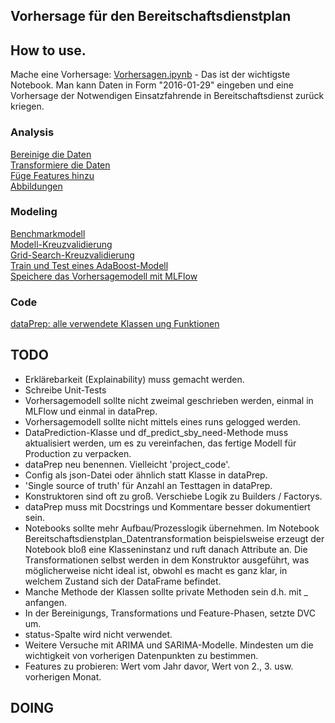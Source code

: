 ## Vorhersage für den Bereitschaftsdienstplan  

## How to use.
Mache eine Vorhersage: [Vorhersagen.ipynb](https://github.com/MaxStrz/TDSP-Bereitschaftsdienst_Einsatzfahrende/blob/master/Code/Modeling/Vorhersagen.ipynb) - Das ist der wichtigste Notebook. Man kann Daten in Form "2016-01-29" eingeben und eine Vorhersage der Notwendigen Einsatzfahrende in Bereitschaftsdienst zurück kriegen.  

### Analysis
[Bereinige die Daten](https://github.com/MaxStrz/TDSP-Bereitschaftsdienst_Einsatzfahrende/blob/master/Code/Analysis/Datenbereinigung.ipynb)  
[Transformiere die Daten](https://github.com/MaxStrz/TDSP-Bereitschaftsdienst_Einsatzfahrende/blob/master/Code/Analysis/Datentransformation.ipynb)  
[Füge Features hinzu](https://github.com/MaxStrz/TDSP-Bereitschaftsdienst_Einsatzfahrende/blob/master/Code/Analysis/Features.ipynb)  
[Abbildungen](https://github.com/MaxStrz/TDSP-Bereitschaftsdienst_Einsatzfahrende/tree/master/Code/Analysis/abbildungen)  
  
### Modeling  
[Benchmarkmodell](https://github.com/MaxStrz/TDSP-Bereitschaftsdienst_Einsatzfahrende/blob/master/Code/Modeling/Benchmarkmodell.ipynb)  
[Modell-Kreuzvalidierung](https://github.com/MaxStrz/TDSP-Bereitschaftsdienst_Einsatzfahrende/blob/master/Code/Modeling/Modelle_Kreuzvalidierung.ipynb)  
[Grid-Search-Kreuzvalidierung](https://github.com/MaxStrz/TDSP-Bereitschaftsdienst_Einsatzfahrende/blob/master/Code/Modeling/AdaBooReg_GridSearchKreuzvalidierung.ipynb)  
[Train und Test eines AdaBoost-Modell](https://github.com/MaxStrz/TDSP-Bereitschaftsdienst_Einsatzfahrende/blob/master/Code/Modeling/AdaBooReg_ModellTrainTest.ipynb)  
[Speichere das Vorhersagemodell mit MLFlow](https://github.com/MaxStrz/TDSP-Bereitschaftsdienst_Einsatzfahrende/blob/master/Code/Modeling/Vorhersagemodell_speichern.ipynb)  

### Code  
[dataPrep: alle verwendete Klassen ung Funktionen](https://github.com/MaxStrz/TDSP-Bereitschaftsdienst_Einsatzfahrende/blob/master/Code/Analysis/dataPrep.py)  

## TODO
- Erklärebarkeit (Explainability) muss gemacht werden.
- Schreibe Unit-Tests
- Vorhersagemodell sollte nicht zweimal geschrieben werden, einmal in MLFlow und einmal in dataPrep.
- Vorhersagemodell sollte nicht mittels eines runs gelogged werden.
- DataPrediction-Klasse und df_predict_sby_need-Methode muss aktualisiert werden, um es zu vereinfachen, das fertige Modell für Production zu verpacken.
- dataPrep neu benennen. Vielleicht 'project_code'.
- Config als json-Datei oder ähnlich statt Klasse in dataPrep.
- 'Single source of truth' für Anzahl an Testtagen in dataPrep.
- Konstruktoren sind oft zu groß. Verschiebe Logik zu Builders / Factorys.
- dataPrep muss mit Docstrings und Kommentare besser dokumentiert sein.
- Notebooks sollte mehr Aufbau/Prozesslogik übernehmen. Im Notebook Bereitschaftsdienstplan_Datentransformation beispielsweise erzeugt der Notebook bloß eine Klasseninstanz und ruft danach Attribute an. Die Transformationen selbst werden in dem Konstruktor ausgeführt, was möglicherweise nicht ideal ist, obwohl es macht es ganz klar, in welchem Zustand sich der DataFrame befindet.
- Manche Methode der Klassen sollte private Methoden sein d.h. mit _ anfangen.
- In der Bereinigungs, Transformations und Feature-Phasen, setzte DVC um.
- status-Spalte wird nicht verwendet.
- Weitere Versuche mit ARIMA und SARIMA-Modelle. Mindesten um die wichtigkeit von vorherigen Datenpunkten zu bestimmen.
- Features zu probieren: Wert vom Jahr davor, Wert von 2., 3. usw. vorherigen Monat.

## DOING

